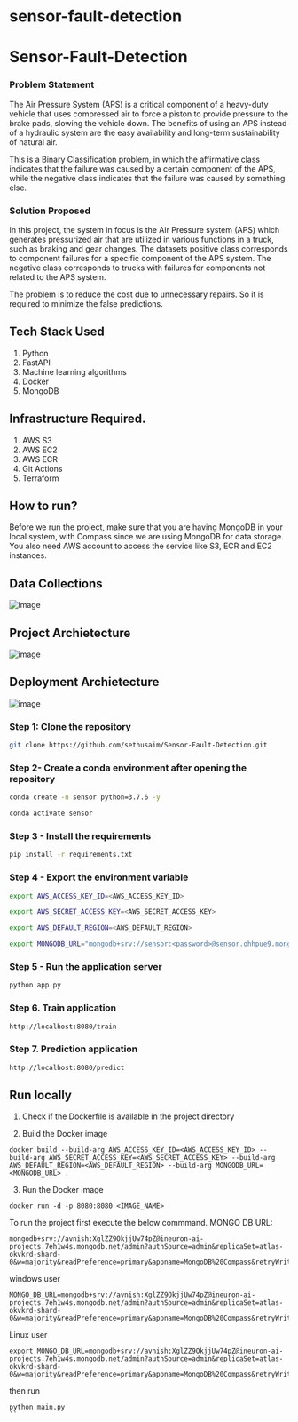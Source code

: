 
# sensor-fault-detection

# Sensor-Fault-Detection

### Problem Statement
The Air Pressure System (APS) is a critical component of a heavy-duty vehicle that uses compressed air to force a piston to provide pressure to the brake pads, slowing the vehicle down. The benefits of using an APS instead of a hydraulic system are the easy availability and long-term sustainability of natural air.

This is a Binary Classification problem, in which the affirmative class indicates that the failure was caused by a certain component of the APS, while the negative class
indicates that the failure was caused by something else.

### Solution Proposed 
In this project, the system in focus is the Air Pressure system (APS) which generates pressurized air that are utilized in various functions in a truck, such as braking and gear changes. The datasets positive class corresponds to component failures for a specific component of the APS system. The negative class corresponds to trucks with failures for components not related to the APS system.

The problem is to reduce the cost due to unnecessary repairs. So it is required to minimize the false predictions.
## Tech Stack Used
1. Python 
2. FastAPI 
3. Machine learning algorithms
4. Docker
5. MongoDB

## Infrastructure Required.

1. AWS S3
2. AWS EC2
3. AWS ECR
4. Git Actions
5. Terraform

## How to run?
Before we run the project, make sure that you are having MongoDB in your local system, with Compass since we are using MongoDB for data storage. You also need AWS account to access the service like S3, ECR and EC2 instances.

## Data Collections
![image](https://user-images.githubusercontent.com/57321948/193536736-5ccff349-d1fb-486e-b920-02ad7974d089.png)


## Project Archietecture
![image](https://user-images.githubusercontent.com/57321948/193536768-ae704adc-32d9-4c6c-b234-79c152f756c5.png)


## Deployment Archietecture
![image](https://user-images.githubusercontent.com/57321948/193536973-4530fe7d-5509-4609-bfd2-cd702fc82423.png)


### Step 1: Clone the repository
```bash
git clone https://github.com/sethusaim/Sensor-Fault-Detection.git
```

### Step 2- Create a conda environment after opening the repository

```bash
conda create -n sensor python=3.7.6 -y
```

```bash
conda activate sensor
```

### Step 3 - Install the requirements
```bash
pip install -r requirements.txt
```

### Step 4 - Export the environment variable
```bash
export AWS_ACCESS_KEY_ID=<AWS_ACCESS_KEY_ID>

export AWS_SECRET_ACCESS_KEY=<AWS_SECRET_ACCESS_KEY>

export AWS_DEFAULT_REGION=<AWS_DEFAULT_REGION>

export MONGODB_URL="mongodb+srv://sensor:<password>@sensor.ohhpue9.mongodb.net/?retryWrites=true&w=majority"

```

### Step 5 - Run the application server
```bash
python app.py
```

### Step 6. Train application
```bash
http://localhost:8080/train

```

### Step 7. Prediction application
```bash
http://localhost:8080/predict

```

## Run locally

1. Check if the Dockerfile is available in the project directory

2. Build the Docker image
```
docker build --build-arg AWS_ACCESS_KEY_ID=<AWS_ACCESS_KEY_ID> --build-arg AWS_SECRET_ACCESS_KEY=<AWS_SECRET_ACCESS_KEY> --build-arg AWS_DEFAULT_REGION=<AWS_DEFAULT_REGION> --build-arg MONGODB_URL=<MONGODB_URL> . 

```

3. Run the Docker image
```
docker run -d -p 8080:8080 <IMAGE_NAME>
```

To run the project  first execute the below commmand.
MONGO DB URL: 
```
mongodb+srv://avnish:XglZZ9OkjjUw74pZ@ineuron-ai-projects.7eh1w4s.mongodb.net/admin?authSource=admin&replicaSet=atlas-okvkrd-shard-0&w=majority&readPreference=primary&appname=MongoDB%20Compass&retryWrites=true&ssl=true
```
windows user

```
MONGO_DB_URL=mongodb+srv://avnish:XglZZ9OkjjUw74pZ@ineuron-ai-projects.7eh1w4s.mongodb.net/admin?authSource=admin&replicaSet=atlas-okvkrd-shard-0&w=majority&readPreference=primary&appname=MongoDB%20Compass&retryWrites=true&ssl=true
```

Linux user

```
export MONGO_DB_URL=mongodb+srv://avnish:XglZZ9OkjjUw74pZ@ineuron-ai-projects.7eh1w4s.mongodb.net/admin?authSource=admin&replicaSet=atlas-okvkrd-shard-0&w=majority&readPreference=primary&appname=MongoDB%20Compass&retryWrites=true&ssl=true
```

then run 
```
python main.py
``
